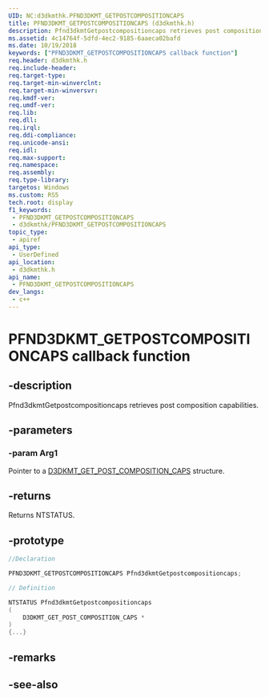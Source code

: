 ```yaml
---
UID: NC:d3dkmthk.PFND3DKMT_GETPOSTCOMPOSITIONCAPS
title: PFND3DKMT_GETPOSTCOMPOSITIONCAPS (d3dkmthk.h)
description: Pfnd3dkmtGetpostcompositioncaps retrieves post composition capabilities.
ms.assetid: 4c14764f-5dfd-4ec2-9185-6aaeca02bafd
ms.date: 10/19/2018
keywords: ["PFND3DKMT_GETPOSTCOMPOSITIONCAPS callback function"]
req.header: d3dkmthk.h
req.include-header: 
req.target-type: 
req.target-min-winverclnt: 
req.target-min-winversvr: 
req.kmdf-ver: 
req.umdf-ver: 
req.lib: 
req.dll: 
req.irql: 
req.ddi-compliance: 
req.unicode-ansi: 
req.idl: 
req.max-support: 
req.namespace: 
req.assembly: 
req.type-library: 
targetos: Windows
ms.custom: RS5
tech.root: display
f1_keywords:
 - PFND3DKMT_GETPOSTCOMPOSITIONCAPS
 - d3dkmthk/PFND3DKMT_GETPOSTCOMPOSITIONCAPS
topic_type:
 - apiref
api_type:
 - UserDefined
api_location:
 - d3dkmthk.h
api_name:
 - PFND3DKMT_GETPOSTCOMPOSITIONCAPS
dev_langs:
 - c++
---
```


# PFND3DKMT_GETPOSTCOMPOSITIONCAPS callback function


## -description

Pfnd3dkmtGetpostcompositioncaps retrieves post composition capabilities.

## -parameters

### -param Arg1

Pointer to a [D3DKMT_GET_POST_COMPOSITION_CAPS](ns-d3dkmthk-_d3dkmt_get_post_composition_caps.md) structure.

## -returns

Returns NTSTATUS.

## -prototype

```cpp
//Declaration

PFND3DKMT_GETPOSTCOMPOSITIONCAPS Pfnd3dkmtGetpostcompositioncaps; 

// Definition

NTSTATUS Pfnd3dkmtGetpostcompositioncaps 
(
	D3DKMT_GET_POST_COMPOSITION_CAPS *
)
{...}

```

## -remarks

## -see-also


